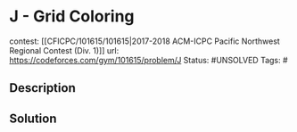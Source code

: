 # J - Grid Coloring

contest: [[CFICPC/101615/101615|2017-2018 ACM-ICPC Pacific Northwest Regional Contest (Div. 1)]]
url: https://codeforces.com/gym/101615/problem/J
Status: #UNSOLVED
Tags: #

## Description

## Solution

